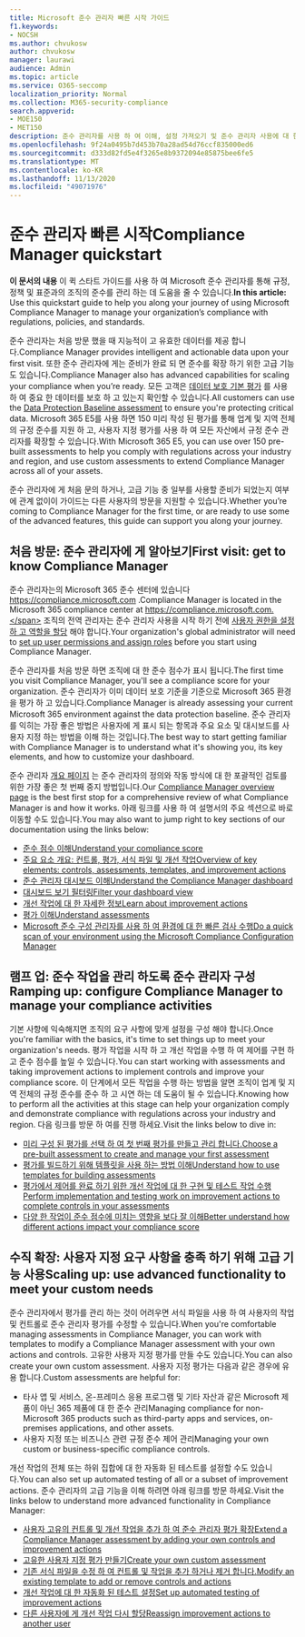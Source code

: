 ```yaml
---
title: Microsoft 준수 관리자 빠른 시작 가이드
f1.keywords:
- NOCSH
ms.author: chvukosw
author: chvukosw
manager: laurawi
audience: Admin
ms.topic: article
ms.service: O365-seccomp
localization_priority: Normal
ms.collection: M365-security-compliance
search.appverid:
- MOE150
- MET150
description: 준수 관리자를 사용 하 여 이해, 설정 가져오기 및 준수 관리자 사용에 대 한 정보를 확인할 수 있습니다.
ms.openlocfilehash: 9f24a0495b7d453b70a28ad54d76ccf835000ed6
ms.sourcegitcommit: d333d82fd5e4f3265e8b9372094e85875bee6fe5
ms.translationtype: MT
ms.contentlocale: ko-KR
ms.lasthandoff: 11/13/2020
ms.locfileid: "49071976"
---
```

# <a name="compliance-manager-quickstart"></a><span data-ttu-id="5c617-103">준수 관리자 빠른 시작</span><span class="sxs-lookup"><span data-stu-id="5c617-103">Compliance Manager quickstart</span></span>

<span data-ttu-id="5c617-104">**이 문서의 내용** 이 퀵 스타트 가이드를 사용 하 여 Microsoft 준수 관리자를 통해 규정, 정책 및 표준과의 조직의 준수를 관리 하는 데 도움을 줄 수 있습니다.</span><span class="sxs-lookup"><span data-stu-id="5c617-104">**In this article:** Use this quickstart guide to help you along your journey of using Microsoft Compliance Manager to manage your organization’s compliance with regulations, policies, and standards.</span></span>

<span data-ttu-id="5c617-105">준수 관리자는 처음 방문 했을 때 지능적이 고 유효한 데이터를 제공 합니다.</span><span class="sxs-lookup"><span data-stu-id="5c617-105">Compliance Manager provides intelligent and actionable data upon your first visit.</span></span> <span data-ttu-id="5c617-106">또한 준수 관리자에 게는 준비가 완료 되 면 준수를 확장 하기 위한 고급 기능도 있습니다.</span><span class="sxs-lookup"><span data-stu-id="5c617-106">Compliance Manager also has advanced capabilities for scaling your compliance when you’re ready.</span></span> <span data-ttu-id="5c617-107">모든 고객은 [데이터 보호 기본 평가](compliance-manager-assessments.md#data-protection-baseline-default-assessment) 를 사용 하 여 중요 한 데이터를 보호 하 고 있는지 확인할 수 있습니다.</span><span class="sxs-lookup"><span data-stu-id="5c617-107">All customers can use the [Data Protection Baseline assessment](compliance-manager-assessments.md#data-protection-baseline-default-assessment) to ensure you're protecting critical data.</span></span> <span data-ttu-id="5c617-108">Microsoft 365 E5를 사용 하면 150 미리 작성 된 평가를 통해 업계 및 지역 전체의 규정 준수를 지원 하 고, 사용자 지정 평가를 사용 하 여 모든 자산에서 규정 준수 관리자를 확장할 수 있습니다.</span><span class="sxs-lookup"><span data-stu-id="5c617-108">With Microsoft 365 E5, you can use over 150 pre-built assessments to help you comply with regulations across your industry and region, and use custom assessments to extend Compliance Manager across all of your assets.</span></span>

<span data-ttu-id="5c617-109">준수 관리자에 게 처음 문의 하거나, 고급 기능 중 일부를 사용할 준비가 되었는지 여부에 관계 없이이 가이드는 다른 사용자의 방문을 지원할 수 있습니다.</span><span class="sxs-lookup"><span data-stu-id="5c617-109">Whether you’re coming to Compliance Manager for the first time, or are ready to use some of the advanced features, this guide can support you along your journey.</span></span>

## <a name="first-visit-get-to-know-compliance-manager"></a><span data-ttu-id="5c617-110">처음 방문: 준수 관리자에 게 알아보기</span><span class="sxs-lookup"><span data-stu-id="5c617-110">First visit: get to know Compliance Manager</span></span>

<span data-ttu-id="5c617-111">준수 관리자는의 Microsoft 365 준수 센터에 있습니다 https://compliance.microsoft.com .</span><span class="sxs-lookup"><span data-stu-id="5c617-111">Compliance Manager is located in the Microsoft 365 compliance center at https://compliance.microsoft.com.</span></span> <span data-ttu-id="5c617-112">조직의 전역 관리자는 준수 관리자 사용을 시작 하기 전에 [사용자 권한을 설정 하 고 역할을 할당](compliance-manager-setup.md#set-user-permissions-and-assign-roles) 해야 합니다.</span><span class="sxs-lookup"><span data-stu-id="5c617-112">Your organization's global administrator will need to [set up user permissions and assign roles](compliance-manager-setup.md#set-user-permissions-and-assign-roles) before you start using Compliance Manager.</span></span>

<span data-ttu-id="5c617-113">준수 관리자를 처음 방문 하면 조직에 대 한 준수 점수가 표시 됩니다.</span><span class="sxs-lookup"><span data-stu-id="5c617-113">The first time you visit Compliance Manager, you'll see a compliance score for your organization.</span></span> <span data-ttu-id="5c617-114">준수 관리자가 이미 데이터 보호 기준을 기준으로 Microsoft 365 환경을 평가 하 고 있습니다.</span><span class="sxs-lookup"><span data-stu-id="5c617-114">Compliance Manager is already assessing your current Microsoft 365 environment against the data protection baseline.</span></span> <span data-ttu-id="5c617-115">준수 관리자를 익히는 가장 좋은 방법은 사용자에 게 표시 되는 항목과 주요 요소 및 대시보드를 사용자 지정 하는 방법을 이해 하는 것입니다.</span><span class="sxs-lookup"><span data-stu-id="5c617-115">The best way to start getting familiar with Compliance Manager is to understand what it's showing you, its key elements, and how to customize your dashboard.</span></span>

<span data-ttu-id="5c617-116">준수 관리자 [개요 페이지](compliance-manager.md) 는 준수 관리자의 정의와 작동 방식에 대 한 포괄적인 검토를 위한 가장 좋은 첫 번째 중지 방법입니다.</span><span class="sxs-lookup"><span data-stu-id="5c617-116">Our [Compliance Manager overview page](compliance-manager.md) is the best first stop for a comprehensive review of what Compliance Manager is and how it works.</span></span> <span data-ttu-id="5c617-117">아래 링크를 사용 하 여 설명서의 주요 섹션으로 바로 이동할 수도 있습니다.</span><span class="sxs-lookup"><span data-stu-id="5c617-117">You may also want to jump right to key sections of our documentation using the links below:</span></span>

- [<span data-ttu-id="5c617-118">준수 점수 이해</span><span class="sxs-lookup"><span data-stu-id="5c617-118">Understand your compliance score</span></span>](compliance-manager.md#understanding-your-compliance-score)
- [<span data-ttu-id="5c617-119">주요 요소 개요: 컨트롤, 평가, 서식 파일 및 개선 작업</span><span class="sxs-lookup"><span data-stu-id="5c617-119">Overview of key elements: controls, assessments, templates, and improvement actions</span></span>](compliance-manager.md#key-elements-controls-assessments-templates-improvement-actions)
- [<span data-ttu-id="5c617-120">준수 관리자 대시보드 이해</span><span class="sxs-lookup"><span data-stu-id="5c617-120">Understand the Compliance Manager dashboard</span></span>](compliance-manager-setup.md#understand-the-compliance-manager-dashboard)
- [<span data-ttu-id="5c617-121">대시보드 보기 필터링</span><span class="sxs-lookup"><span data-stu-id="5c617-121">Filter your dashboard view</span></span>](compliance-manager-setup.md#filtering-your-dashboard-view)
- [<span data-ttu-id="5c617-122">개선 작업에 대 한 자세한 정보</span><span class="sxs-lookup"><span data-stu-id="5c617-122">Learn about improvement actions</span></span>](compliance-manager-setup.md#improvement-actions-page)
- [<span data-ttu-id="5c617-123">평가 이해</span><span class="sxs-lookup"><span data-stu-id="5c617-123">Understand assessments</span></span>](compliance-manager.md#assessments)
- [<span data-ttu-id="5c617-124">Microsoft 준수 구성 관리자를 사용 하 여 환경에 대 한 빠른 검사 수행</span><span class="sxs-lookup"><span data-stu-id="5c617-124">Do a quick scan of your environment using the Microsoft Compliance Configuration Manager</span></span>](compliance-manager-mcca.md)

## <a name="ramping-up-configure-compliance-manager-to-manage-your-compliance-activities"></a><span data-ttu-id="5c617-125">램프 업: 준수 작업을 관리 하도록 준수 관리자 구성</span><span class="sxs-lookup"><span data-stu-id="5c617-125">Ramping up: configure Compliance Manager to manage your compliance activities</span></span>

<span data-ttu-id="5c617-126">기본 사항에 익숙해지면 조직의 요구 사항에 맞게 설정을 구성 해야 합니다.</span><span class="sxs-lookup"><span data-stu-id="5c617-126">Once you're familiar with the basics, it's time to set things up to meet your organization's needs.</span></span> <span data-ttu-id="5c617-127">평가 작업을 시작 하 고 개선 작업을 수행 하 여 제어를 구현 하 고 준수 점수를 높일 수 있습니다.</span><span class="sxs-lookup"><span data-stu-id="5c617-127">You can start working with assessments and taking improvement actions to implement controls and improve your compliance score.</span></span> <span data-ttu-id="5c617-128">이 단계에서 모든 작업을 수행 하는 방법을 알면 조직이 업계 및 지역 전체의 규정 준수를 준수 하 고 시연 하는 데 도움이 될 수 있습니다.</span><span class="sxs-lookup"><span data-stu-id="5c617-128">Knowing how to perform all the activities at this stage can help your organization comply and demonstrate compliance with regulations across your industry and region.</span></span> <span data-ttu-id="5c617-129">다음 링크를 방문 하 여를 진행 하세요.</span><span class="sxs-lookup"><span data-stu-id="5c617-129">Visit the links below to dive in:</span></span>

- [<span data-ttu-id="5c617-130">미리 구성 된 평가를 선택 하 여 첫 번째 평가를 만들고 관리 합니다.</span><span class="sxs-lookup"><span data-stu-id="5c617-130">Choose a pre-built assessment to create and manage your first assessment</span></span>](compliance-manager-assessments.md)
- [<span data-ttu-id="5c617-131">평가를 빌드하기 위해 템플릿을 사용 하는 방법 이해</span><span class="sxs-lookup"><span data-stu-id="5c617-131">Understand how to use templates for building assessments</span></span>](compliance-manager-templates.md)
- [<span data-ttu-id="5c617-132">평가에서 제어를 완료 하기 위한 개선 작업에 대 한 구현 및 테스트 작업 수행</span><span class="sxs-lookup"><span data-stu-id="5c617-132">Perform implementation and testing work on improvement actions to complete controls in your assessments</span></span>](compliance-manager-improvement-actions.md)
- [<span data-ttu-id="5c617-133">다양 한 작업이 준수 점수에 미치는 영향을 보다 잘 이해</span><span class="sxs-lookup"><span data-stu-id="5c617-133">Better understand how different actions impact your compliance score</span></span>](compliance-score-calculation.md)

## <a name="scaling-up-use-advanced-functionality-to-meet-your-custom-needs"></a><span data-ttu-id="5c617-134">수직 확장: 사용자 지정 요구 사항을 충족 하기 위해 고급 기능 사용</span><span class="sxs-lookup"><span data-stu-id="5c617-134">Scaling up: use advanced functionality to meet your custom needs</span></span>

<span data-ttu-id="5c617-135">준수 관리자에서 평가를 관리 하는 것이 어려우면 서식 파일을 사용 하 여 사용자의 작업 및 컨트롤로 준수 관리자 평가를 수정할 수 있습니다.</span><span class="sxs-lookup"><span data-stu-id="5c617-135">When you're comfortable managing assessments in Compliance Manager, you can work with templates to modify a Compliance Manager assessment with your own actions and controls.</span></span> <span data-ttu-id="5c617-136">고유한 사용자 지정 평가를 만들 수도 있습니다.</span><span class="sxs-lookup"><span data-stu-id="5c617-136">You can also create your own custom assessment.</span></span> <span data-ttu-id="5c617-137">사용자 지정 평가는 다음과 같은 경우에 유용 합니다.</span><span class="sxs-lookup"><span data-stu-id="5c617-137">Custom assessments are helpful for:</span></span>

- <span data-ttu-id="5c617-138">타사 앱 및 서비스, 온-프레미스 응용 프로그램 및 기타 자산과 같은 Microsoft 제품이 아닌 365 제품에 대 한 준수 관리</span><span class="sxs-lookup"><span data-stu-id="5c617-138">Managing compliance for non-Microsoft 365 products such as third-party apps and  services, on-premises applications, and other assets.</span></span>
- <span data-ttu-id="5c617-139">사용자 지정 또는 비즈니스 관련 규정 준수 제어 관리</span><span class="sxs-lookup"><span data-stu-id="5c617-139">Managing your own custom or business-specific compliance controls.</span></span>

<span data-ttu-id="5c617-140">개선 작업의 전체 또는 하위 집합에 대 한 자동화 된 테스트를 설정할 수도 있습니다.</span><span class="sxs-lookup"><span data-stu-id="5c617-140">You can also set up automated testing of all or a subset of improvement actions.</span></span> <span data-ttu-id="5c617-141">준수 관리자의 고급 기능을 이해 하려면 아래 링크를 방문 하세요.</span><span class="sxs-lookup"><span data-stu-id="5c617-141">Visit the links below to understand more advanced functionality in Compliance Manager:</span></span>

- [<span data-ttu-id="5c617-142">사용자 고유의 컨트롤 및 개선 작업을 추가 하 여 준수 관리자 평가 확장</span><span class="sxs-lookup"><span data-stu-id="5c617-142">Extend a Compliance Manager assessment by adding your own controls and improvement actions</span></span>](compliance-manager-assessments.md#extend-a-pre-built-assessment)
- [<span data-ttu-id="5c617-143">고유한 사용자 지정 평가 만들기</span><span class="sxs-lookup"><span data-stu-id="5c617-143">Create your own custom assessment</span></span>](compliance-manager-assessments.md#create-your-own-custom-assessment)
- [<span data-ttu-id="5c617-144">기존 서식 파일을 수정 하 여 컨트롤 및 작업을 추가 하거나 제거 합니다.</span><span class="sxs-lookup"><span data-stu-id="5c617-144">Modify an existing template to add or remove controls and actions</span></span>](compliance-manager-templates.md#modify-a-template)
- [<span data-ttu-id="5c617-145">개선 작업에 대 한 자동화 된 테스트 설정</span><span class="sxs-lookup"><span data-stu-id="5c617-145">Set up automated testing of improvement actions</span></span>](compliance-manager-setup.md#set-up-automated-testing)
- [<span data-ttu-id="5c617-146">다른 사용자에 게 개선 작업 다시 할당</span><span class="sxs-lookup"><span data-stu-id="5c617-146">Reassign improvement actions to another user</span></span>](compliance-manager-setup.md#reassign-improvement-actions-to-another-user)